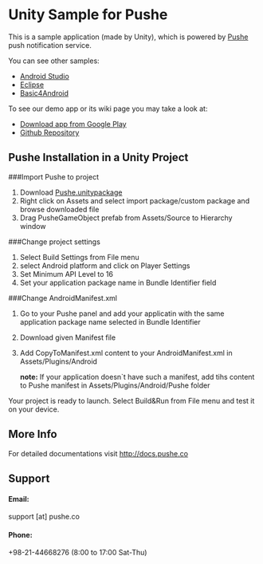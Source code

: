 # Unity Sample for Pushe

This is a sample application (made by Unity), which is powered by [Pushe](http://pushe.co) push notification service.

You can see other samples:
* [Android Studio](https://github.com/ronashco/pushe-android-studio-sample)
* [Eclipse](https://github.com/ronashco/pushe-eclipse-sample)
* [Basic4Android](https://github.com/ronashco/pushe-b4a-sample)

To see our demo app or its wiki page you may take a look at:
* [Download app from Google Play](https://play.google.com/store/apps/details?id=co.ronash.pushesample)
* [Github Repository](https://github.com/ronashco/pushe-sample)

## Pushe Installation in a Unity Project 

###Import Pushe to project

1. Download [Pushe.unitypackage](http://static.pushe.co/sdk/pushe-0.8.2.unitypackage)
2. Right click on Assets and select import package/custom package and browse downloaded file
3. Drag PusheGameObject prefab from Assets/Source to Hierarchy window

###Change project settings

1. Select Build Settings from File menu
2. select Android platform and click on Player Settings
3. Set Minimum API Level to 16
4. Set your application package name in Bundle Identifier field

###Change AndroidManifest.xml

1. Go to your Pushe panel and add your applicatin with the same application package name selected in Bundle Identifier
2. Download given Manifest file
3. Add CopyToManifest.xml content to your AndroidManifest.xml in Assets/Plugins/Android

   **note:** If your application doesn`t have such a manifest, add tihs content to Pushe manifest in Assets/Plugins/Android/Pushe folder
   
Your project is ready to launch. Select Build&Run from File menu and test it on your device.

## More Info
For detailed documentations visit http://docs.pushe.co


## Support 
#### Email:
support [at] pushe.co
#### Phone:
+98-21-44668276 (8:00 to 17:00 Sat-Thu)
